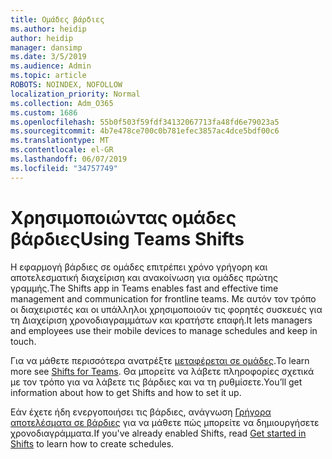 ```yaml
---
title: Ομάδες βάρδιες
ms.author: heidip
author: heidip
manager: dansimp
ms.date: 3/5/2019
ms.audience: Admin
ms.topic: article
ROBOTS: NOINDEX, NOFOLLOW
localization_priority: Normal
ms.collection: Adm_O365
ms.custom: 1686
ms.openlocfilehash: 55b0f503f59fdf34132067713fa48fd6e79023a5
ms.sourcegitcommit: 4b7e478ce700c0b781efec3857ac4dce5bdf00c6
ms.translationtype: MT
ms.contentlocale: el-GR
ms.lasthandoff: 06/07/2019
ms.locfileid: "34757749"
---
```

# <a name="using-teams-shifts"></a><span data-ttu-id="b0894-102">Χρησιμοποιώντας ομάδες βάρδιες</span><span class="sxs-lookup"><span data-stu-id="b0894-102">Using Teams Shifts</span></span>

<span data-ttu-id="b0894-103">Η εφαρμογή βάρδιες σε ομάδες επιτρέπει χρόνο γρήγορη και αποτελεσματική διαχείριση και ανακοίνωση για ομάδες πρώτης γραμμής.</span><span class="sxs-lookup"><span data-stu-id="b0894-103">The Shifts app in Teams enables fast and effective time management and communication for frontline teams.</span></span> <span data-ttu-id="b0894-104">Με αυτόν τον τρόπο οι διαχειριστές και οι υπάλληλοι χρησιμοποιούν τις φορητές συσκευές για τη Διαχείριση χρονοδιαγραμμάτων και κρατήστε επαφή.</span><span class="sxs-lookup"><span data-stu-id="b0894-104">It lets managers and employees use their mobile devices to manage schedules and keep in touch.</span></span>

<span data-ttu-id="b0894-105">Για να μάθετε περισσότερα ανατρέξτε [μεταφέρεται σε ομάδες](https://docs.microsoft.com/en-us/microsoftteams/expand-teams-across-your-org/shifts-for-teams-landing-page).</span><span class="sxs-lookup"><span data-stu-id="b0894-105">To learn more see [Shifts for Teams](https://docs.microsoft.com/en-us/microsoftteams/expand-teams-across-your-org/shifts-for-teams-landing-page).</span></span> <span data-ttu-id="b0894-106">Θα μπορείτε να λάβετε πληροφορίες σχετικά με τον τρόπο για να λάβετε τις βάρδιες και να τη ρυθμίσετε.</span><span class="sxs-lookup"><span data-stu-id="b0894-106">You’ll get information about how to get Shifts and how to set it up.</span></span>

<span data-ttu-id="b0894-107">Εάν έχετε ήδη ενεργοποιήσει τις βάρδιες, ανάγνωση [Γρήγορα αποτελέσματα σε βάρδιες](https://support.office.com/en-us/article/get-started-in-shifts-5f3e30d8-1821-4904-be26-c3cd25a497d6) για να μάθετε πώς μπορείτε να δημιουργήσετε χρονοδιαγράμματα.</span><span class="sxs-lookup"><span data-stu-id="b0894-107">If you've already enabled Shifts, read [Get started in Shifts](https://support.office.com/en-us/article/get-started-in-shifts-5f3e30d8-1821-4904-be26-c3cd25a497d6) to learn how to create schedules.</span></span>

